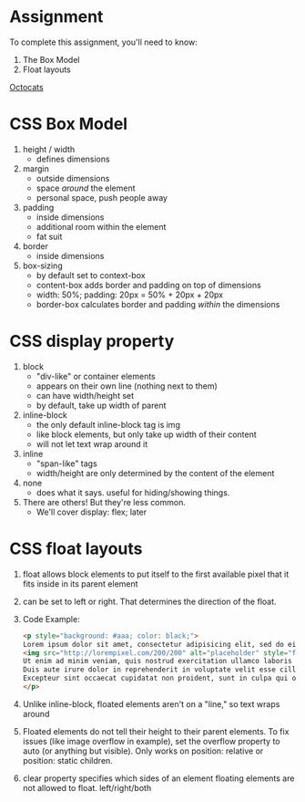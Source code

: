 # Assignment

To complete this assignment, you'll need to know:

1. The Box Model
2. Float layouts

[Octocats](https://github.com/theironyard/js-assignments/tree/master/HTML%2BCSS/html-intro-layout)

# CSS Box Model
1. height / width
	* defines dimensions
2. margin
	* outside dimensions
	* space _around_ the element
	* personal space, push people away
3. padding
	* inside dimensions
	* additional room within the element
	* fat suit
4. border
	* inside dimensions
5. box-sizing
	* by default set to context-box
	* content-box adds border and padding on top of dimensions
	* width: 50%; padding: 20px = 50% + 20px + 20px
	* border-box calculates border and padding _within_ the dimensions

# CSS display property
1. block
	* "div-like" or container elements
	* appears on their own line (nothing next to them)
	* can have width/height set
	* by default, take up width of parent
2. inline-block
	* the only default inline-block tag is img
	* like block elements, but only take up width of their content
	* will not let text wrap around it
3. inline
	* "span-like" tags
	* width/height are only determined by the content of the element
4. none
	* does what it says. useful for hiding/showing things.
5. There are others! But they're less common.
	* We'll cover display: flex; later


# CSS float layouts
1. float allows block elements to put itself to the first available pixel that it fits inside in its parent element
2. can be set to left or right. That determines the direction of the float.
3. Code Example:

	```html
	<p style="background: #aaa; color: black;">
  	Lorem ipsum dolor sit amet, consectetur adipisicing elit, sed do eiusmod tempor incididunt ut labore et dolore magna aliqua.
  	<img src="http://lorempixel.com/200/200" alt="placeholder" style="float: right;">
  	Ut enim ad minim veniam, quis nostrud exercitation ullamco laboris nisi ut aliquip ex ea commodo consequat.
  	Duis aute irure dolor in reprehenderit in voluptate velit esse cillum dolore eu fugiat nulla pariatur.
  	Excepteur sint occaecat cupidatat non proident, sunt in culpa qui officia deserunt mollit anim id est laborum.
	</p>
	```
4. Unlike inline-block, floated elements aren't on a "line," so text wraps around
5. Floated elements do not tell their height to their parent elements. To fix issues (like image overflow in example), set the overflow property to auto (or anything but visible). Only works on position: relative or position: static children.
6. clear property specifies which sides of an element floating elements are not allowed to float. left/right/both
